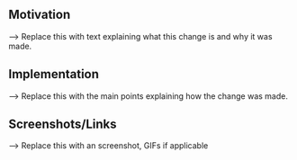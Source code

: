 ## Motivation

--> Replace this with text explaining what this change is and why it was made.

## Implementation

--> Replace this with the main points explaining how the change was made.

## Screenshots/Links

--> Replace this with an screenshot, GIFs if applicable
